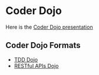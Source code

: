 # Coder Dojo

Here is the [Coder Dojo presentation](http://danpersa.github.io/coder-dojo)

## Coder Dojo Formats

- [TDD Dojo](tdd-dojo.md)
- [RESTful APIs Dojo](rest-dojo.md)
